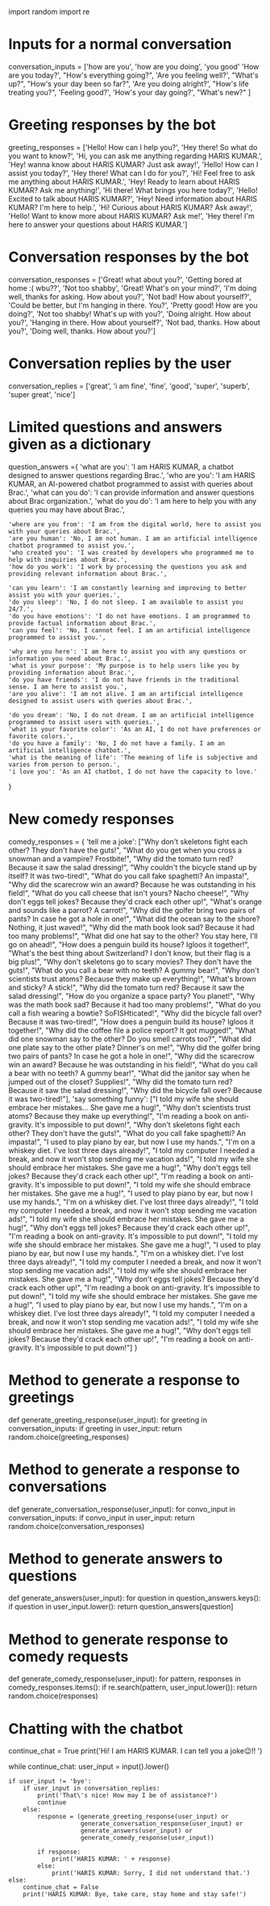 import random
import re

# Inputs for a normal conversation
conversation_inputs = ['how are you', 'how are you doing', 'you good'
                       'How are you today?',
            "How's everything going?",
            'Are you feeling well?',
            "What's up?",
            "How's your day been so far?",
            'Are you doing alright?',
            "How's life treating you?",
            'Feeling good?',
            'How\'s your day going?',
            "What's new?"
        ]

# Greeting responses by the bot
greeting_responses = ['Hello! How can I help you?',
                      'Hey there! So what do you want to know?',
                      'Hi, you can ask me anything regarding HARIS KUMAR.',
                      'Hey! wanna know about HARIS KUMAR? Just ask away!',
                       'Hello! How can I assist you today?',
            'Hey there! What can I do for you?',
            'Hi! Feel free to ask me anything about HARIS KUMAR.',
            'Hey! Ready to learn about HARIS KUMAR? Ask me anything!',
            'Hi there! What brings you here today?',
            'Hello! Excited to talk about HARIS KUMAR?',
            'Hey! Need information about HARIS KUMAR? I\'m here to help.',
            'Hi! Curious about HARIS KUMAR? Ask away!',
            'Hello! Want to know more about HARIS KUMAR? Ask me!',
            'Hey there! I\'m here to answer your questions about HARIS KUMAR.']

# Conversation responses by the bot
conversation_responses = ['Great! what about you?', 'Getting bored at home :( wbu??', 'Not too shabby',
                            'Great! What\'s on your mind?',
            'I\'m doing well, thanks for asking. How about you?',
            'Not bad! How about yourself?',
            'Could be better, but I\'m hanging in there. You?',
            'Pretty good! How are you doing?',
            'Not too shabby! What\'s up with you?',
            'Doing alright. How about you?',
            'Hanging in there. How about yourself?',
            'Not bad, thanks. How about you?',
            'Doing well, thanks. How about you?']

# Conversation replies by the user
conversation_replies = ['great', 'i am fine', 'fine', 'good', 'super', 'superb', 'super great', 'nice']

# Limited questions and answers given as a dictionary
question_answers ={
    'what are you': 'I am HARIS KUMAR, a chatbot designed to answer questions regarding Brac.',
    'who are you': 'I am HARIS KUMAR, an AI-powered chatbot programmed to assist with queries about Brac.',
    'what can you do': 'I can provide information and answer questions about Brac organization.',
    'what do you do': 'I am here to help you with any queries you may have about Brac.',

    'where are you from': 'I am from the digital world, here to assist you with your queries about Brac.',
    'are you human': 'No, I am not human. I am an artificial intelligence chatbot programmed to assist you.',
    'who created you': 'I was created by developers who programmed me to help with inquiries about Brac.',
    'how do you work': 'I work by processing the questions you ask and providing relevant information about Brac.',

    'can you learn': 'I am constantly learning and improving to better assist you with your queries.',
    'do you sleep': 'No, I do not sleep. I am available to assist you 24/7.',
    'do you have emotions': 'I do not have emotions. I am programmed to provide factual information about Brac.',
    'can you feel': 'No, I cannot feel. I am an artificial intelligence programmed to assist you.',

    'why are you here': 'I am here to assist you with any questions or information you need about Brac.',
    'what is your purpose': 'My purpose is to help users like you by providing information about Brac.',
    'do you have friends': 'I do not have friends in the traditional sense. I am here to assist you.',
    'are you alive': 'I am not alive. I am an artificial intelligence designed to assist users with queries about Brac.',

    'do you dream': 'No, I do not dream. I am an artificial intelligence programmed to assist users with queries.',
    'what is your favorite color': 'As an AI, I do not have preferences or favorite colors.',
    'do you have a family': 'No, I do not have a family. I am an artificial intelligence chatbot.',
    'what is the meaning of life': 'The meaning of life is subjective and varies from person to person.',
    'i love you': 'As an AI chatbot, I do not have the capacity to love.'
}


# New comedy responses
comedy_responses = {
    'tell me a joke': ["Why don't skeletons fight each other? They don't have the guts!",
                       "What do you get when you cross a snowman and a vampire? Frostbite!",
                       "Why did the tomato turn red? Because it saw the salad dressing!",
                       "Why couldn't the bicycle stand up by itself? It was two-tired!",
                       "What do you call fake spaghetti? An impasta!",
                       "Why did the scarecrow win an award? Because he was outstanding in his field!",
                       "What do you call cheese that isn't yours? Nacho cheese!",
                       "Why don't eggs tell jokes? Because they'd crack each other up!",
                       "What's orange and sounds like a parrot? A carrot!",
                       "Why did the golfer bring two pairs of pants? In case he got a hole in one!",
                       "What did the ocean say to the shore? Nothing, it just waved!",
                       "Why did the math book look sad? Because it had too many problems!",
                       "What did one hat say to the other? You stay here, I'll go on ahead!",
                       "How does a penguin build its house? Igloos it together!",
                       "What's the best thing about Switzerland? I don't know, but their flag is a big plus!",
                       "Why don't skeletons go to scary movies? They don't have the guts!",
                       "What do you call a bear with no teeth? A gummy bear!",
                       "Why don't scientists trust atoms? Because they make up everything!",
                       "What's brown and sticky? A stick!",
                       "Why did the tomato turn red? Because it saw the salad dressing!",
                       "How do you organize a space party? You planet!",
                       "Why was the math book sad? Because it had too many problems!",
                       "What do you call a fish wearing a bowtie? SoFISHticated!",
                       "Why did the bicycle fall over? Because it was two-tired!",
                       "How does a penguin build its house? Igloos it together!",
                       "Why did the coffee file a police report? It got mugged!",
                       "What did one snowman say to the other? Do you smell carrots too?",
                       "What did one plate say to the other plate? Dinner's on me!",
                       "Why did the golfer bring two pairs of pants? In case he got a hole in one!",
                       "Why did the scarecrow win an award? Because he was outstanding in his field!",
                       "What do you call a bear with no teeth? A gummy bear!",
                       "What did the janitor say when he jumped out of the closet? Supplies!",
                       "Why did the tomato turn red? Because it saw the salad dressing!",
                       "Why did the bicycle fall over? Because it was two-tired!"],
    'say something funny': ["I told my wife she should embrace her mistakes... She gave me a hug!",
                            "Why don't scientists trust atoms? Because they make up everything!",
                            "I'm reading a book on anti-gravity. It's impossible to put down!",
                            "Why don't skeletons fight each other? They don't have the guts!",
                            "What do you call fake spaghetti? An impasta!",
                            "I used to play piano by ear, but now I use my hands.",
                            "I'm on a whiskey diet. I've lost three days already!",
                            "I told my computer I needed a break, and now it won't stop sending me vacation ads!",
                            "I told my wife she should embrace her mistakes. She gave me a hug!",
                            "Why don't eggs tell jokes? Because they'd crack each other up!",
                            "I'm reading a book on anti-gravity. It's impossible to put down!",
                            "I told my wife she should embrace her mistakes. She gave me a hug!",
                            "I used to play piano by ear, but now I use my hands.",
                            "I'm on a whiskey diet. I've lost three days already!",
                            "I told my computer I needed a break, and now it won't stop sending me vacation ads!",
                            "I told my wife she should embrace her mistakes. She gave me a hug!",
                            "Why don't eggs tell jokes? Because they'd crack each other up!",
                            "I'm reading a book on anti-gravity. It's impossible to put down!",
                            "I told my wife she should embrace her mistakes. She gave me a hug!",
                            "I used to play piano by ear, but now I use my hands.",
                            "I'm on a whiskey diet. I've lost three days already!",
                            "I told my computer I needed a break, and now it won't stop sending me vacation ads!",
                            "I told my wife she should embrace her mistakes. She gave me a hug!",
                            "Why don't eggs tell jokes? Because they'd crack each other up!",
                            "I'm reading a book on anti-gravity. It's impossible to put down!",
                            "I told my wife she should embrace her mistakes. She gave me a hug!",
                            "I used to play piano by ear, but now I use my hands.",
                            "I'm on a whiskey diet. I've lost three days already!",
                            "I told my computer I needed a break, and now it won't stop sending me vacation ads!",
                            "I told my wife she should embrace her mistakes. She gave me a hug!",
                            "Why don't eggs tell jokes? Because they'd crack each other up!",
                            "I'm reading a book on anti-gravity. It's impossible to put down!"]
}



# Method to generate a response to greetings
def generate_greeting_response(user_input):
    for greeting in conversation_inputs:
        if greeting in user_input:
            return random.choice(greeting_responses)

# Method to generate a response to conversations
def generate_conversation_response(user_input):
    for convo_input in conversation_inputs:
        if convo_input in user_input:
            return random.choice(conversation_responses)

# Method to generate answers to questions
def generate_answers(user_input):
    for question in question_answers.keys():
        if question in user_input.lower():
            return question_answers[question]

# Method to generate response to comedy requests
def generate_comedy_response(user_input):
    for pattern, responses in comedy_responses.items():
        if re.search(pattern, user_input.lower()):
            return random.choice(responses)

# Chatting with the chatbot
continue_chat = True
print('Hi! I am HARIS KUMAR. I can tell you a joke😉!! ')

while continue_chat:
    user_input = input().lower()

    if user_input != 'bye':
        if user_input in conversation_replies:
            print('That\'s nice! How may I be of assistance?')
            continue
        else:
            response = (generate_greeting_response(user_input) or
                        generate_conversation_response(user_input) or
                        generate_answers(user_input) or
                        generate_comedy_response(user_input))

            if response:
                print('HARIS KUMAR: ' + response)
            else:
                print('HARIS KUMAR: Sorry, I did not understand that.')
    else:
        continue_chat = False
        print('HARIS KUMAR: Bye, take care, stay home and stay safe!')

 
 
